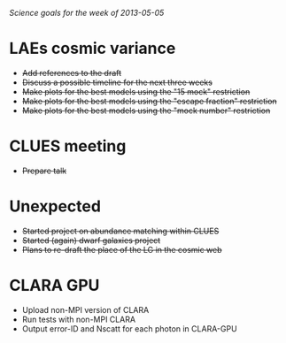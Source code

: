 *Science goals for the week of 2013-05-05*

LAEs cosmic variance
====================
* ~~Add references to the draft~~
* ~~Discuss a possible timeline for the next three weeks~~
* ~~Make plots for the best models using the "15 mock" restriction~~
* ~~Make plots for the best models using the "escape fraction" restriction~~
* ~~Make plots for the best models using the "mock number" restriction~~

CLUES meeting
==============
* ~~Prepare talk~~

Unexpected
==========
* ~~Started project on abundance matching within CLUES~~
* ~~Started (again) dwarf galaxies project~~
* ~~Plans to re-draft the place of the LG in the cosmic web~~

CLARA GPU
=========
* Upload non-MPI version of CLARA
* Run tests with non-MPI CLARA
* Output error-ID and Nscatt for each photon in CLARA-GPU

